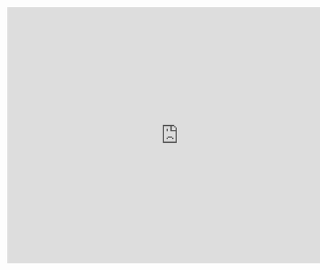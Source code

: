 <iframe src="https://calendar.google.com/calendar/embed?src=0db8859c8d3e395ac41993a22938d1b4139580f41cfed29c61bc2f62345755dc%40group.calendar.google.com&ctz=America%2FIndiana%2FIndianapolis" style="border: 0" width="800" height="600" frameborder="0" scrolling="no"></iframe>